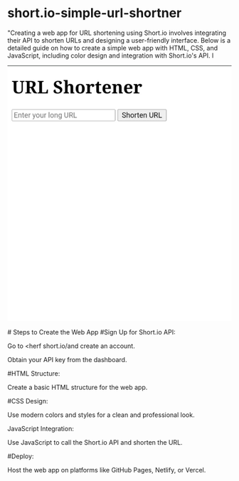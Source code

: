 # short.io-simple-url-shortner
"Creating a web app for URL shortening using Short.io involves integrating their API to shorten URLs and designing a user-friendly interface. Below is a detailed guide on how to create a simple web app with HTML, CSS, and JavaScript, including color design and integration with Short.io's API.
l
<p align="center">
<img src="https://github.com/Mraprguild/Short.io-simple-url-shortner/blob/main/src/Screenshot.jpg"/>
</p>
# Steps to Create the Web App
#Sign Up for Short.io API:

Go to <herf short.io/and create an account.

Obtain your API key from the dashboard.

#HTML Structure:

Create a basic HTML structure for the web app.

#CSS Design:

Use modern colors and styles for a clean and professional look.

JavaScript Integration:

Use JavaScript to call the Short.io API and shorten the URL.

#Deploy:

Host the web app on platforms like GitHub Pages, Netlify, or Vercel.
